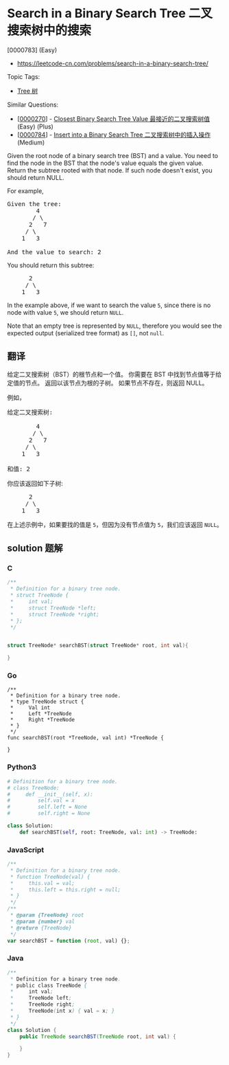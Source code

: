 # Search in a Binary Search Tree 二叉搜索树中的搜索

[0000783] (Easy)

- https://leetcode-cn.com/problems/search-in-a-binary-search-tree/

Topic Tags:

- [Tree 树](https://leetcode-cn.com/tag/tree/)

Similar Questions:

- [[0000270](https://leetcode-cn.com/problems/closest-binary-search-tree-value/)] - [Closest Binary Search Tree Value 最接近的二叉搜索树值](./0000270.closest-binary-search-tree-value.md) (Easy) (Plus)
- [[0000784](https://leetcode-cn.com/problems/insert-into-a-binary-search-tree/)] - [Insert into a Binary Search Tree 二叉搜索树中的插入操作](./0000784.insert-into-a-binary-search-tree.md) (Medium)

Given the root node of a binary search tree (BST) and a value. You need to find the node in the BST that the node's value equals the given value. Return the subtree rooted with that node. If such node doesn't exist, you should return NULL.

For example,

<pre>Given the tree:
        4
       / \
      2   7
     / \
    1   3

And the value to search: 2
</pre>

You should return this subtree:

<pre>      2     
     / \   
    1   3
</pre>

In the example above, if we want to search the value `5`, since there is no node with value `5`, we should return `NULL`.

Note that an empty tree is represented by `NULL`, therefore you would see the expected output (serialized tree format) as `[]`, not `null`.

## 翻译

给定二叉搜索树（BST）的根节点和一个值。 你需要在 BST 中找到节点值等于给定值的节点。 返回以该节点为根的子树。 如果节点不存在，则返回 NULL。

例如，

<pre>给定二叉搜索树:

        4
       / \
      2   7
     / \
    1   3

和值: 2
</pre>

你应该返回如下子树:

<pre>      2     
     / \   
    1   3
</pre>

在上述示例中，如果要找的值是 `5`，但因为没有节点值为 `5`，我们应该返回 `NULL`。

## solution 题解

### C

```c
/**
 * Definition for a binary tree node.
 * struct TreeNode {
 *     int val;
 *     struct TreeNode *left;
 *     struct TreeNode *right;
 * };
 */


struct TreeNode* searchBST(struct TreeNode* root, int val){

}


```

### Go

```golang
/**
 * Definition for a binary tree node.
 * type TreeNode struct {
 *     Val int
 *     Left *TreeNode
 *     Right *TreeNode
 * }
 */
func searchBST(root *TreeNode, val int) *TreeNode {

}
```

### Python3

```python
# Definition for a binary tree node.
# class TreeNode:
#     def __init__(self, x):
#         self.val = x
#         self.left = None
#         self.right = None

class Solution:
    def searchBST(self, root: TreeNode, val: int) -> TreeNode:

```

### JavaScript

```javascript
/**
 * Definition for a binary tree node.
 * function TreeNode(val) {
 *     this.val = val;
 *     this.left = this.right = null;
 * }
 */
/**
 * @param {TreeNode} root
 * @param {number} val
 * @return {TreeNode}
 */
var searchBST = function (root, val) {};
```

### Java

```java
/**
 * Definition for a binary tree node.
 * public class TreeNode {
 *     int val;
 *     TreeNode left;
 *     TreeNode right;
 *     TreeNode(int x) { val = x; }
 * }
 */
class Solution {
    public TreeNode searchBST(TreeNode root, int val) {

    }
}
```
